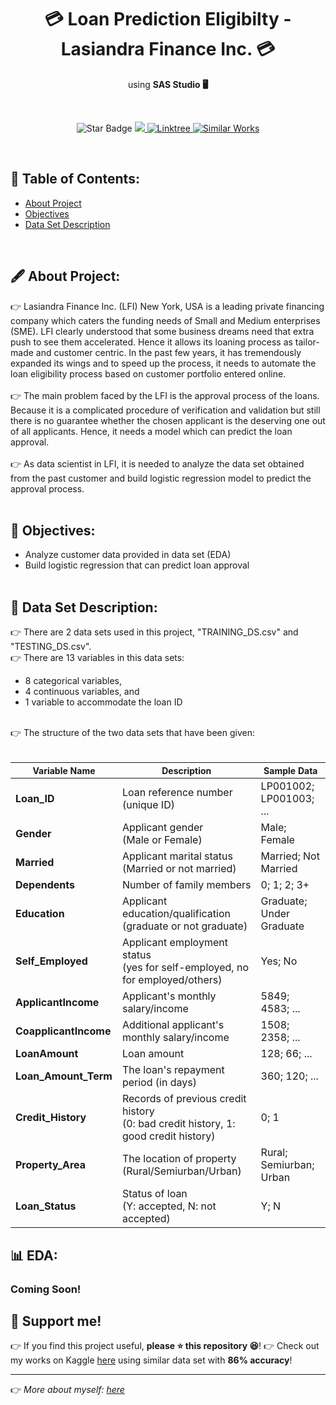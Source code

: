 <h1 align="center">💳 Loan Prediction Eligibilty - Lasiandra Finance Inc. 💳 </h1>
<p align="center">using <b>SAS Studio 🖥</b></p><br>
<p align="center">
  <img src="https://img.shields.io/static/v1?label=%F0%9F%8C%9F&message=If%20Useful&style=style=flat&color=BC4E99" alt="Star Badge"/>
  <a href="https://www.github.com/caesarmario">
    <img src="https://img.shields.io/github/followers/caesarmario?style=social&link=https://www.github.com/caesarmario" alt"GitHub"/>
  </a>
  <a href="https://linktr.ee/caesarmario_">
    <img src="https://img.shields.io/badge/Follow%20My%20Other%20Works-019875?style=flat&labelColor=019875&link=https:/linktr.ee/caesarmario_" alt="Linktree"/>
  </a>
  <a href="https://www.kaggle.com/caesarmario/86-eligibility-prediction-w-various-ml-models/notebook">
    <img src="https://img.shields.io/badge/-Similar%20Works%20on%20Kaggle-teal?style=flat&logo=kaggle&logoColor=deepblue&link=https://www.kaggle.com/caesarmario/86-eligibility-prediction-w-various-ml-models/notebook" alt="Similar Works"/>
  </a>
</p>
<br>

## 📃 Table of Contents:
  - [About Project](#-about-project)
  - [Objectives](#-objectives)
  - [Data Set Description](#-data-set-description)
<br>

## 🖋 About Project:
👉 Lasiandra Finance Inc. (LFI) New York, USA is a leading private financing company which caters the funding needs of Small and Medium enterprises (SME). LFI clearly understood that some business dreams need that extra push to see them accelerated. Hence it allows its loaning process as tailor-made and customer centric. In the past few years, it has tremendously expanded its wings and to speed up the process, it needs to automate the loan eligibility process based on customer portfolio entered online. <br><br>
👉 The main problem faced by the LFI is the approval process of the loans. Because it is a complicated procedure of verification and validation but still there is no guarantee whether the chosen applicant is the deserving one out of all applicants. Hence, it needs a model which can predict the loan approval. <br><br>
👉 As data scientist in LFI, it is needed to analyze the data set obtained from the past customer and build logistic regression model to predict the approval process.
<br><br>

## 📌 Objectives:
*   Analyze customer data provided in data set (EDA)
*   Build logistic regression that can predict loan approval
<br><br>

## 🧾 Data Set Description:
👉 There are 2 data sets used in this project, "TRAINING_DS.csv" and "TESTING_DS.csv". <br>
👉 There are 13 variables in this data sets:
  - 8 categorical variables,
  - 4 continuous variables, and
  - 1 variable to accommodate the loan ID
<br>
👉 The structure of the two data sets that have been given: <br><br>
<table style="width:100%">
<thead>
<tr>
<th style="text-align:center; font-weight: bold; font-size:14px">Variable Name</th>
<th style="text-align:center; font-weight: bold; font-size:14px">Description</th>
<th style="text-align:center; font-weight: bold; font-size:14px">Sample Data</th>
</tr>
</thead>
<tbody>
<tr>
<td><b>Loan_ID</b></td>
<td>Loan reference number <br> (unique ID)</td>
<td>LP001002; LP001003; ...</td>
</tr>
<tr>
<td><b>Gender</b></td>
<td>Applicant gender <br> (Male or Female)</td>
<td>Male; Female</td>
</tr>
<tr>
<td><b>Married</b></td>
<td>Applicant marital status <br> (Married or not married)</td>
<td>Married; Not Married</td>
</tr>
<tr>
<td><b>Dependents</b></td>
<td>Number of family members</td>
<td>0; 1; 2; 3+</td>
</tr>
<tr>
<td><b>Education</b></td>
<td>Applicant education/qualification <br> (graduate or not graduate)</td>
<td>Graduate; Under Graduate</td>
</tr>
<tr>
<td><b>Self_Employed</b></td>
<td>Applicant employment status <br> (yes for self-employed, no for employed/others)</td>
<td>Yes; No</td>
</tr>
<tr>
<td><b>ApplicantIncome</b></td>
<td>Applicant's monthly salary/income</td>
<td>5849; 4583; ...</td>
</tr>
<tr>
<td><b>CoapplicantIncome</b></td>
<td>Additional applicant's monthly salary/income</td>
<td>1508; 2358; ...</td>
</tr>
<tr>
<td><b>LoanAmount</b></td>
<td>Loan amount</td>
<td>128; 66; ...</td>
</tr>
<tr>
<td><b>Loan_Amount_Term</b></td>
<td>The loan's repayment period (in days)</td>
<td>360; 120; ...</td>
</tr>
<tr>
<td><b>Credit_History</b></td>
<td>Records of previous credit history <br> (0: bad credit history, 1: good credit history)</td>
<td>0; 1</td>
</tr>
<tr>
<td><b>Property_Area</b></td>
<td>The location of property <br> (Rural/Semiurban/Urban)</td>
<td>Rural; Semiurban; Urban</td>
</tr>
<tr>
<td><b>Loan_Status</b></td>
<td>Status of loan <br> (Y: accepted, N: not accepted)</td>
<td>Y; N</td>
</tr>
</tbody>
</table>

## 📊 EDA:
### Coming Soon!

<!-- Structure training testing;
Univariate - Categorical
Univariate - Continuous

Bivariate - Categorical / Categorical
Bivariate - Categorical / Continuous
Bivariate - Continuous / Continuous

Imputation Training -->

<!-- Univariate ;

<!-- ![](https://raw.githubusercontent.com/caesarmario/simple-online-banking-system/main/Screenshot/3.4_Customer%20View.png) -->


## 🙌 Support me!

👉 If you find this project useful, **please ⭐ this repository 😆**!
👉 Check out my works on Kaggle [here](https://www.kaggle.com/caesarmario/86-eligibility-prediction-w-various-ml-models/notebook) using similar data set with **86% accuracy**!

---

👉 _More about myself: <a href="https://linktr.ee/caesarmario_"> here </a>_
